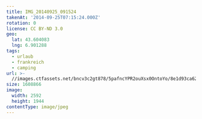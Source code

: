 ```yaml
---
title: IMG_20140925_091524
takenAt: '2014-09-25T07:15:24.000Z'
rotation: 0
license: CC BY-ND 3.0
geo:
  lat: 43.604083
  lng: 6.901288
tags:
  - urlaub
  - frankreich
  - camping
url: >-
  //images.ctfassets.net/bncv3c2gt878/5pafncYPR2ouXsx0OntoYo/8e1d93ca62509db7733fc5b52e8d7e1b/img_20140925_091524_28278849526_o
size: 1608866
image:
  width: 2592
  height: 1944
contentType: image/jpeg
---
```


